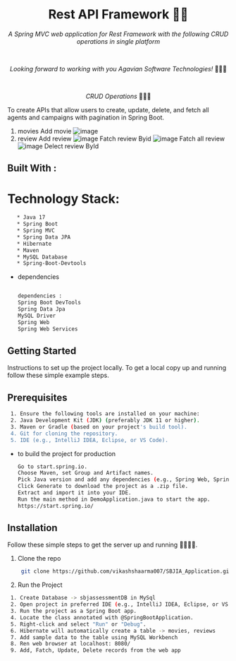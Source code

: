 <h1 align="center">Rest API Framework 🧮🚀</h1>

<p align="center"><i>A Spring MVC web application for Rest Framework with the following CRUD operations in single platform</i></p>
<br>
<p align="center"><i>Looking forward to working with you Agavian Software Technologies!</i> 👨🏽‍💻 </p>
<br>

<p align="center"><i>CRUD Operations</i> 👨🏽‍💻
  <br>

  To create APIs that allow users to create, update, delete, and fetch all agents and campaigns with pagination in Spring Boot.
  1. movies
     Add movie
     ![image](https://github.com/user-attachments/assets/216ac76e-7946-4f96-b381-c8bdb8a6f19b)
  2. review
     Add review
     ![image](https://github.com/user-attachments/assets/27f2de3b-6aff-4518-9572-e269ea9b8545)
     Fatch review Byid
     ![image](https://github.com/user-attachments/assets/9d1bc8a7-e51c-44d3-8afe-a1825a61aef1)
     Fatch all review
     ![image](https://github.com/user-attachments/assets/dd02e434-aed2-41f6-8af6-d7628bca6c69)
     Delect review ById
 
     


  


## Built With : 

 # Technology Stack:
 ```sh
    * Java 17
    * Spring Boot
    * Spring MVC
    * Spring Data JPA
    * Hibernate
    * Maven
    * MySQL Database
    * Spring-Boot-Devtools
```

* dependencies
  ```sh
  
  dependencies : 
  Spring Boot DevTools
  Spring Data Jpa
  MySQL Driver
  Spring Web
  Spring Web Services
  ```
  <!-- GETTING STARTED -->
## Getting Started

 Instructions to set up the project locally.
 To get a local copy up and running follow these simple example steps.

  ## Prerequisites
  ```sh
   1. Ensure the following tools are installed on your machine:
   2. Java Development Kit (JDK) (preferably JDK 11 or higher).
   3. Maven or Gradle (based on your project's build tool).
   4. Git for cloning the repository.
   5. IDE (e.g., IntelliJ IDEA, Eclipse, or VS Code).

  ```
* to build the project for production
  ```sh
  Go to start.spring.io.
  Choose Maven, set Group and Artifact names.
  Pick Java version and add any dependencies (e.g., Spring Web, Spring JPA).
  Click Generate to download the project as a .zip file.
  Extract and import it into your IDE.
  Run the main method in DemoApplication.java to start the app.
  https://start.spring.io/
  ```
## Installation 
   Follow these simple steps to get the server up and running 👾🧮🚀✅.
  1. Clone the repo
     
     ```sh
      git clone https://github.com/vikashshaarma007/SBJIA_Application.git
     ```
  2. Run the Project
   ```sh
    1. Create Database -> sbjassessmentDB in MySql 
    2. Open project in preferred IDE (e.g., IntelliJ IDEA, Eclipse, or VS Code).
    3. Run the project as a Spring Boot app.
    4. Locate the class annotated with @SpringBootApplication.
    5. Right-click and select "Run" or "Debug".
    6. Hibernate will automatically create a table -> movies, reviews 
    7. Add sample data to the table using MySQL Workbench
    8. Ren web browser at localhost: 8080/
    9. Add, Fatch, Update, Delete records from the web app
   ```











